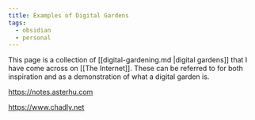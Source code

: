 ```yaml
---
title: Examples of Digital Gardens
tags:
  - obsidian
  - personal
---
```


This page is a collection of [[digital-gardening.md |digital gardens]] that I have come across on [[The Internet]]. These can be referred to for both inspiration and as a demonstration of what a digital garden is.

https://notes.asterhu.com

https://www.chadly.net
